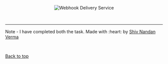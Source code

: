 <div align="center" id="top"> 
  <img src="./.github/app.gif" alt="Webhook Delivery Service" />

  &#xa0;

  <!-- <a href="https://bloggingwebsite.netlify.app">Demo</a> -->
</div>

<hr>
Note - I have completed both the task.
Made with :heart: by <a href="https://github.com/shiv1119" target="_blank">Shiv Nandan Verma</a>

&#xa0;

<a href="#top">Back to top</a>
